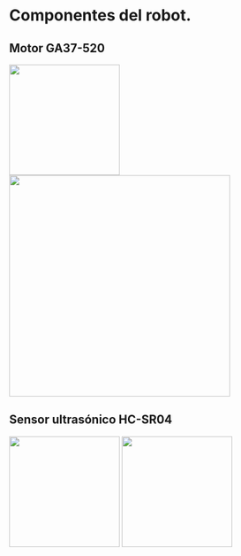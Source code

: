 # Componentes del robot.
## Motor GA37-520
<img src="https://github.com/user-attachments/assets/441c93a6-9f5b-4bbf-bb0e-d3cbbdd19fb9" width="200" /> 
<img src="https://github.com/user-attachments/assets/bc40ef55-f1f0-4c67-9429-3f67f851e5f3" width="400" />

## Sensor ultrasónico HC-SR04
<img src="https://github.com/user-attachments/assets/e41690ed-0b6a-4de1-8a1a-c45675ee798f" width="200" />
<img src="https://github.com/user-attachments/assets/2edcb227-4ae6-4a63-9867-8325f63af706" width="200" />
